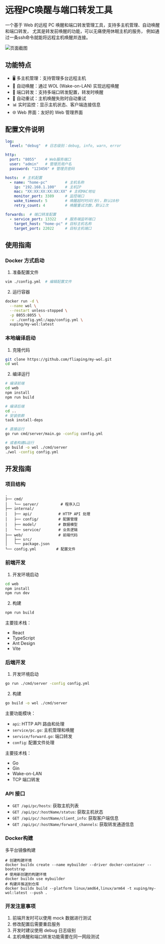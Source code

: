 # 远程PC唤醒与端口转发工具

一个基于 Web 的远程 PC 唤醒和端口转发管理工具，支持多主机管理、自动唤醒和端口转发， 尤其是转发前唤醒的功能，可以无痛使用休眠主机的服务， 例如通过一条ssh命令就能将远程主机唤醒并连接。

![页面截图](docs/screenshot.png)

## 功能特点

- 🖥️ 多主机管理：支持管理多台远程主机
- 🔄 自动唤醒：通过 WOL (Wake-on-LAN) 实现远程唤醒
- 🚀 端口转发：支持多端口转发配置，转发时唤醒
- 🔄 自动重试：主机唤醒失败时自动重试
- 📊 实时监控：显示主机状态、客户端连接信息
- 🌐 Web 界面：友好的 Web 管理界面

## 配置文件说明

```yaml
log:
  level: "debug"  # 日志级别：debug, info, warn, error

http:
  port: "8055"    # Web服务端口
  user: "admin"   # 管理员用户名
  password: "123456" # 管理员密码

hosts:  # 主机配置
  - name: "home-pc"        # 主机名称
    ip: "192.168.1.100"    # 主机IP
    mac: "XX:XX:XX:XX:XX:XX" # 主机MAC地址
    monitor_port: 3389     # 监控端口
    wake_timeout: 5        # 唤醒超时时间(秒)，默认10秒
    retry_count: 4         # 唤醒重试次数，默认1次

forwards:  # 端口转发配置
  - service_port: 13322    # 服务端监听端口
    target_host: "home-pc" # 目标主机名称
    target_port: 22022     # 目标主机端口
```

## 使用指南

### Docker 方式启动

1. 准备配置文件

```bash
vim ./config.yml  # 编辑配置文件
```

2. 运行容器

```bash
docker run -d \
  --name wol \
  --restart unless-stopped \
  -p 8055:8055 \
  -v ./config.yml:/app/config.yml \
  xuping/my-wol:latest
```

### 本地编译启动

1. 克隆代码

```bash
git clone https://github.com/fliaping/my-wol.git
cd wol
```

2. 编译运行

```bash
# 编译前端
cd web
npm install
npm run build

# 编译后端
cd ..
# 安装依赖
task install-deps

# 直接运行
go run cmd/server/main.go -config config.yml

# 或者构建&运行
go build -o wol ./cmd/server
./wol -config config.yml

```

## 开发指南

### 项目结构

```
.
├── cmd/
│   └── server/          # 程序入口
├── internal/
│   ├── api/            # HTTP API 处理
│   ├── config/         # 配置管理
│   ├── model/          # 数据模型
│   └── service/        # 业务逻辑
├── web/                # 前端代码
│   ├── src/
│   └── package.json
└── config.yml         # 配置文件
```

### 前端开发

1. 开发环境启动

```bash
cd web
npm install
npm run dev
```

2. 构建

```bash
npm run build
```

主要技术栈：

- React
- TypeScript
- Ant Design
- Vite

### 后端开发

1. 开发环境启动

```bash
go run ./cmd/server -config config.yml
```

2. 构建

```bash
go build -o wol ./cmd/server
```

主要功能模块：

- `api`: HTTP API 路由和处理
- `service/pc.go`: 主机管理和唤醒
- `service/forward.go`: 端口转发
- `config`: 配置文件处理

主要技术栈：

- Go
- Gin
- Wake-on-LAN
- TCP 端口转发

### API 接口

- `GET /api/pc/hosts`: 获取主机列表
- `GET /api/pc/:hostName/status`: 获取主机状态
- `GET /api/pc/:hostName/client_info`: 获取客户端信息
- `GET /api/pc/:hostName/forward_channels`: 获取转发通道信息

### Docker构建

多平台镜像构建

```shell
# 创建构建环境
docker buildx create --name mybuilder --driver docker-container --bootstrap
# 使用新创建的构建环境
docker buildx use mybuilder
# 构建并推送到仓库
docker buildx build --platform linux/amd64,linux/arm64 -t xuping/my-wol:latest --push .
```

### 开发注意事项

1. 前端开发时可以使用 mock 数据进行测试
2. 修改配置后需要重启服务
3. 开发时建议使用 debug 日志级别
4. 主机唤醒和端口转发功能需要在同一网段测试
